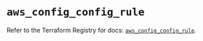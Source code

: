 # `aws_config_config_rule`

Refer to the Terraform Registry for docs: [`aws_config_config_rule`](https://registry.terraform.io/providers/hashicorp/aws/5.83.1/docs/resources/config_config_rule).
